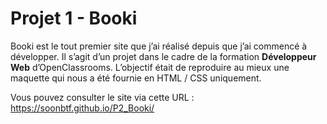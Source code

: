 ﻿<!DOCTYPE html>
<html>

<head>
  <meta charset="utf-8">
  <meta name="viewport" content="width=device-width, initial-scale=1.0">
  <link rel="stylesheet" href="https://stackedit.io/style.css" />
</head>

<body class="stackedit">
  <div class="stackedit__html"><h1 id="projet-1---booki">Projet 1 - Booki</h1>
<p>Booki est le tout premier site que j’ai réalisé depuis que j’ai commencé à développer. Il s’agit d’un projet dans le cadre de la formation <strong>Développeur Web</strong> d’OpenClassrooms. L’objectif était de reproduire au mieux une maquette qui nous a été fournie en HTML / CSS uniquement.</p>
<p>Vous pouvez consulter le site via cette URL : <a href="https://soonbtf.github.io/P2_Booki/">https://soonbtf.github.io/P2_Booki/</a></p>
</div>
</body>

</html>
